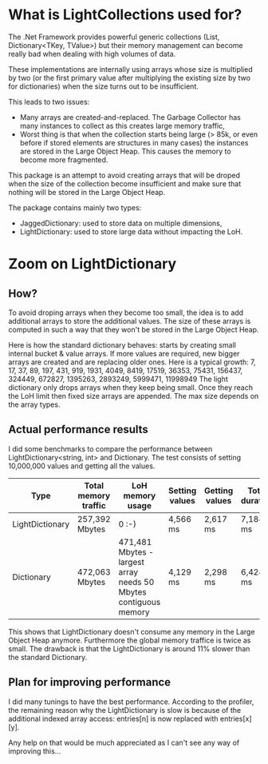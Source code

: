 # What is LightCollections used for?

The .Net Framework provides powerful generic collections (List<T>, Dictionary<TKey, TValue>) but their memory management can become really bad when dealing with high volumes of data.

These implementations are internally using arrays whose size is multiplied by two (or the first primary value after multiplying the existing size by two for dictionaries) when the size turns out to be insufficient.

This leads to two issues:
* Many arrays are created-and-replaced. The Garbage Collector has many instances to collect as this creates large memory traffic,
* Worst thing is that when the collection starts being large (> 85k, or even before if stored elements are structures in many cases) the instances are stored in the Large Object Heap. This causes the memory to become more fragmented.

This package is an attempt to avoid creating arrays that will be droped when the size of the collection become insufficient and make sure that nothing will be stored in the Large Object Heap.

The package contains mainly two types:
* JaggedDictionary: used to store data on multiple dimensions,
* LightDictionary: used to store large data without impacting the LoH.

# Zoom on LightDictionary

## How?

To avoid droping arrays when they become too small, the idea is to add additional arrays to store the additional values. The size of these arrays is computed in such a way that they won't be stored in the Large Object Heap.

Here is how the standard dictionary behaves: starts by creating small internal bucket & value arrays. If more values are required, new bigger arrays are created and are replacing older ones. Here is a typical growth: 7, 17, 37, 89, 197, 431, 919, 1931, 4049, 8419, 17519, 36353, 75431, 156437, 324449, 672827, 1395263, 2893249, 5999471, 11998949 
The light dictionary only drops arrays when they keep being small. Once they reach the LoH limit then fixed size arrays are appended. The max size depends on the array types.

## Actual performance results

I did some benchmarks to compare the performance between LightDictionary<string, int> and Dictionary. The test consists of setting 10,000,000 values and getting all the values.

| Type | Total memory traffic | LoH memory usage | Setting values | Getting values | Total duration |
|---|---|---|---|---|---|
|LightDictionary| 257,392 Mbytes | 0 :-) | 4,566 ms | 2,617 ms | 7,184 ms |
|Dictionary| 472,063 Mbytes | 471,481 Mbytes - largest array needs 50 Mbytes contiguous memory | 4,129 ms | 2,298 ms | 6,428 ms |

This shows that LightDictionary doesn't consume any memory in the Large Object Heap anymore. Furthermore the global memory traffice is twice as small. The drawback is that the LightDictionary is around 11% slower than the standard Dictionary.

## Plan for improving performance

I did many tunings to have the best performance. According to the profiler, the remaining reason why the LightDictionary is slow is because of the additional indexed array access: entries[n] is now replaced with entries[x][y].

Any help on that would be much appreciated as I can't see any way of improving this...
